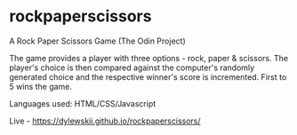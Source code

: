 # rockpaperscissors
A Rock Paper Scissors Game (The Odin Project)

The game provides a player with three options - rock, paper & scissors. The player's choice is then compared against the computer's randomly generated choice and the respective winner's score is incremented. First to 5 wins the game.

Languages used: HTML/CSS/Javascript

Live - https://dylewskii.github.io/rockpaperscissors/

